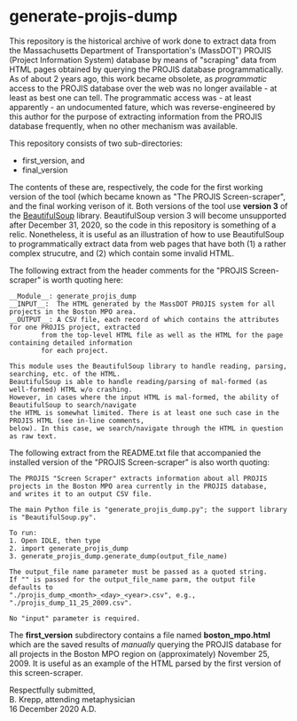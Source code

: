 # generate-projis-dump

This repository is the historical archive of work done to extract data from the Massachusetts Department of Transportation's (MassDOT')
PROJIS (Project Information System) database by means of "scraping" data from HTML pages obtained by querying the PROJIS database
programmatically. As of about 2 years ago, this work became obsolete, as _programmatic_ access to the PROJIS database over the web
was no longer available - at least as best one can tell. The programmatic access was - at least apparently - an undocumented fature,
which was reverse-engineered by this author for the purpose of extracting information from the PROJIS database frequently, when
no other mechanism was available.

This repository consists of two sub-directories:
* first_version, and
* final_version

The contents of these are, respectively, the code for the first working version of the tool (which became known
as "The PROJIS Screen-scraper", and the final working verison of it. Both versions of the tool use 
__version 3__ of the [BeautifulSoup](https://www.crummy.com/software/BeautifulSoup/bs4/doc/) library.
BeautifulSoup version 3 will become unsupported after December 31, 2020, so the code in this repository is something
of a relic. Nonetheless, it is useful as an illustration of how to use BeautifulSoup to programmatically extract
data from web pages that have both (1) a rather complex strucutre, and (2) which contain some invalid HTML.

The following extract from the header comments for the "PROJIS Screen-scraper" is worth quoting here:

```
__Module__: generate_projis_dump  
__INPUT__:  The HTML generated by the MassDOT PROJIS system for all projects in the Boston MPO area.  
__OUTPUT__: A CSV file, each record of which contains the attributes for one PROJIS project, extracted
        from the top-level HTML file as well as the HTML for the page containing detailed information
        for each project.

This module uses the BeautifulSoup library to handle reading, parsing, searching, etc. of the HTML.
BeautifulSoup is able to handle reading/parsing of mal-formed (as well-formed) HTML w/o crashing.
However, in cases where the input HTML is mal-formed, the ability of BeautifulSoup to search/navigate
the HTML is somewhat limited. There is at least one such case in the PROJIS HTML (see in-line comments,
below). In this case, we search/navigate through the HTML in question as raw text.
```

The following extract from the README.txt file that accompanied the installed version of the "PROJIS Screen-scraper" is also worth quoting:

```
The PROJIS "Screen Scraper" extracts information about all PROJIS projects in the Boston MPO area currently in the PROJIS database,
and writes it to an output CSV file. 

The main Python file is "generate_projis_dump.py"; the support library is "BeautifulSoup.py".

To run:
1. Open IDLE, then type
2. import generate_projis_dump
3. generate_projis_dump.generate_dump(output_file_name)

The output_file name parameter must be passed as a quoted string.  
If "" is passed for the output_file_name parm, the output file defaults to   
"./projis_dump_<month>_<day>_<year>.csv", e.g., "./projis_dump_11_25_2009.csv".  

No "input" parameter is required.
```

The __first_version__ subdirectory contains a file named __boston_mpo.html__ which are the saved results of _manually_ querying the PROJIS database for
all projects in the Boston MPO region on (approximately) November 25, 2009. It is useful as an example of the HTML parsed by the first version of this
screen-scraper.

Respectfully submitted,  
B. Krepp, attending metaphysician  
16 December 2020 A.D.
